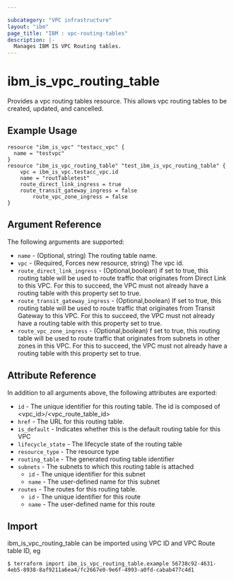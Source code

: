 ```yaml
---

subcategory: "VPC infrastructure"
layout: "ibm"
page_title: "IBM : vpc-routing-tables"
description: |-
  Manages IBM IS VPC Routing tables.
---
```


# ibm\_is_vpc_routing_table

Provides a vpc routing tables resource. This allows vpc routing tables to be created, updated, and cancelled.


## Example Usage

```hcl
resource "ibm_is_vpc" "testacc_vpc" {
  name = "testvpc"
}
resource "ibm_is_vpc_routing_table" "test_ibm_is_vpc_routing_table" {
	vpc = ibm_is_vpc.testacc_vpc.id
	name = "routTabletest"
	route_direct_link_ingress = true
	route_transit_gateway_ingress = false
        route_vpc_zone_ingress = false
}

```

## Argument Reference

The following arguments are supported:

* `name` - (Optional, string) The routing table name.
* `vpc` - (Required, Forces new resource, string) The vpc id. 
* `route_direct_link_ingress` - (Optional,boolean) if set to true, this routing table will be used to route traffic that originates from Direct Link to this VPC. For this to succeed, the VPC must not already have a routing table with this property set to true.
* `route_transit_gateway_ingress` - (Optional,boolean) If set to true, this routing table will be used to route traffic that originates from Transit Gateway to this VPC. For this to succeed, the VPC must not already have a routing table with this property set to true.
* `route_vpc_zone_ingress` - (Optional,boolean) f set to true, this routing table will be used to route traffic that originates from subnets in other zones in this VPC. For this to succeed, the VPC must not already have a routing table with this property set to true.

## Attribute Reference

In addition to all arguments above, the following attributes are exported:

* `id` - The unique identifier for this routing table. The id is composed of \<vpc_id\>/\<vpc_route_table_id\>
* `href` - The URL for this routing table.
* `is_default` - Indicates whether this is the default routing table for this VPC
* `lifecycle_state` - The lifecycle state of the routing table
* `resource_type` - The resource type
* `routing_table` - The generated routing table identifier
* `subnets` - The subnets to which this routing table is attached
  * `id` - The unique identifier for this subnet
  * `name` - The user-defined name for this subnet
* `routes` - 	The routes for this routing table.
  * `id` - The unique identifier for this route
  * `name` - The user-defined name for this route


## Import

ibm_is_vpc_routing_table can be imported using VPC ID and VPC Route table ID, eg

```
$ terraform import ibm_is_vpc_routing_table.example 56738c92-4631-4eb5-8938-8af9211a6ea4/fc2667e0-9e6f-4993-a0fd-cabab477c4d1
```
